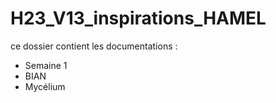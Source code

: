 # H23_V13_inspirations_HAMEL


ce dossier contient les documentations :
 * Semaine 1
 * BIAN 
 * Mycélium
